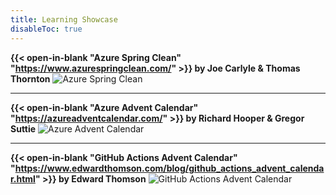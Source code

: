```yaml
---
title: Learning Showcase
disableToc: true
---
```



**{{< open-in-blank "Azure Spring Clean" "https://www.azurespringclean.com/" >}} by Joe Carlyle & Thomas Thornton**
![Azure Spring Clean](/images/showcase/AzureSpringClean.PNG?width=50pc)

---
**{{< open-in-blank "Azure Advent Calendar" "https://azureadventcalendar.com/" >}} by Richard Hooper & Gregor Suttie**
![Azure Advent Calendar](/images/showcase/AzureAdventCalendar.PNG?width=50pc)


---
**{{< open-in-blank "GitHub Actions Advent Calendar" "https://www.edwardthomson.com/blog/github_actions_advent_calendar.html" >}} by Edward Thomson**
![GitHub Actions Advent Calendar](/images/showcase/GithubActionsAdventCalendar.PNG?width=50pc)